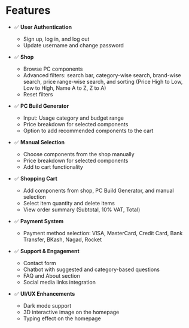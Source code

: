 # Features
- ✅ **User Authentication**
  - Sign up, log in, and log out
  - Update username and change password

- ✅ **Shop**
  - Browse PC components
  - Advanced filters: search bar, category-wise search, brand-wise search, price range-wise search, and sorting (Price High to Low, Low to High, Name A to Z, Z to A)
  - Reset filters

- ✅ **PC Build Generator**
  - Input: Usage category and budget range
  - Price breakdown for selected components
  - Option to add recommended components to the cart

- ✅ **Manual Selection**
  - Choose components from the shop manually
  - Price breakdown for selected components
  - Add to cart functionality

- ✅ **Shopping Cart**
  - Add components from shop, PC Build Generator, and manual selection
  - Select item quantity and delete items
  - View order summary (Subtotal, 10% VAT, Total)

- ✅ **Payment System**
  - Payment method selection: VISA, MasterCard, Credit Card, Bank Transfer, BKash, Nagad, Rocket

- ✅ **Support & Engagement**
  - Contact form
  - Chatbot with suggested and category-based questions
  - FAQ and About section
  - Social media links integration

- ✅ **UI/UX Enhancements**
  - Dark mode support
  - 3D interactive image on the homepage
  - Typing effect on the homepage

